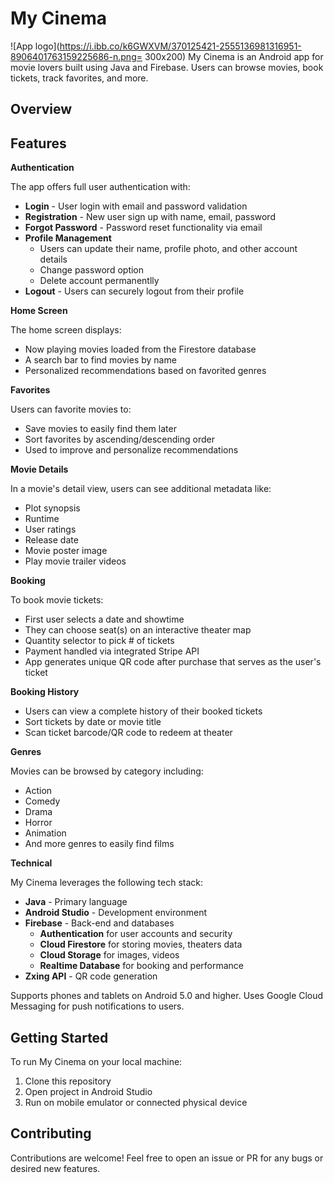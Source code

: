 # My Cinema
![App logo](https://i.ibb.co/k6GWXVM/370125421-2555136981316951-8906401763159225686-n.png= 300x200)
My Cinema is an Android app for movie lovers built using Java and Firebase. Users can browse movies, book tickets, track favorites, and more.

## Overview


## Features

**Authentication**

The app offers full user authentication with:

-   **Login**  - User login with email and password validation
-   **Registration**  - New user sign up with name, email, password
-   **Forgot Password**  - Password reset functionality via email
-   **Profile Management**
    -   Users can update their name, profile photo, and other account details
    -   Change password option
    -   Delete account permanentlly
-   **Logout**  - Users can securely logout from their profile

**Home Screen**

The home screen displays:

-   Now playing movies loaded from the Firestore database
-   A search bar to find movies by name
-   Personalized recommendations based on favorited genres

**Favorites**

Users can favorite movies to:

-   Save movies to easily find them later
-   Sort favorites by ascending/descending order
-   Used to improve and personalize recommendations

**Movie Details**

In a movie's detail view, users can see additional metadata like:

-   Plot synopsis
-   Runtime
-   User ratings
-   Release date
-   Movie poster image
-   Play movie trailer videos

**Booking**

To book movie tickets:

-   First user selects a date and showtime
-   They can choose seat(s) on an interactive theater map
-   Quantity selector to pick # of tickets
-   Payment handled via integrated Stripe API
-   App generates unique QR code after purchase that serves as the user's ticket

**Booking History**

-   Users can view a complete history of their booked tickets
-   Sort tickets by date or movie title
-   Scan ticket barcode/QR code to redeem at theater

**Genres**

Movies can be browsed by category including:

-   Action
-   Comedy
-   Drama
-   Horror
-   Animation
-   And more genres to easily find films

**Technical**

My Cinema leverages the following tech stack:

-   **Java**  - Primary language
-   **Android Studio**  - Development environment
-   **Firebase**  - Back-end and databases
    -   **Authentication**  for user accounts and security
    -   **Cloud Firestore**  for storing movies, theaters data
    -   **Cloud Storage**  for images, videos
    -   **Realtime Database**  for booking and performance
-   **Zxing API**  - QR code generation

Supports phones and tablets on Android 5.0 and higher. Uses Google Cloud Messaging for push notifications to users.



## Getting Started

To run My Cinema on your local machine:

1.  Clone this repository
2.  Open project in Android Studio
3.  Run on mobile emulator or connected physical device

## Contributing

Contributions are welcome! Feel free to open an issue or PR for any bugs or desired new features.
